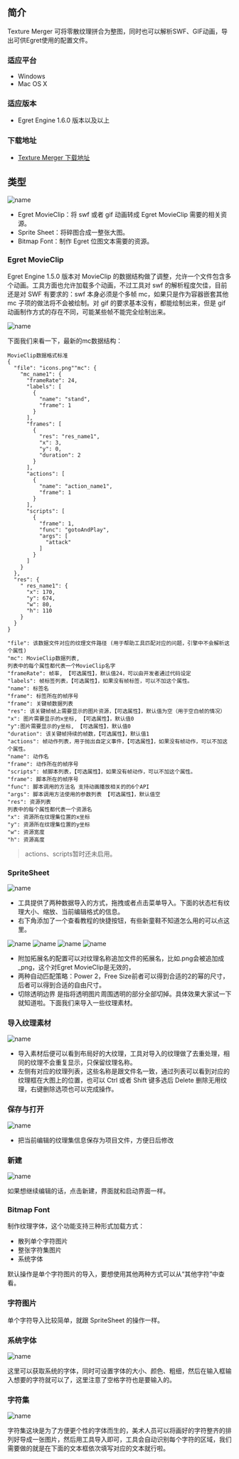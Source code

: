 ## 简介
Texture Merger 可将零散纹理拼合为整图，同时也可以解析SWF、GIF动画，导出可供Egret使用的配置文件。
### 适应平台* Windows* Mac OS X
### 适应版本
* Egret Engine 1.6.0 版本以及以上### 下载地址
* [Texture Merger 下载地址](http://www.egret.com/downloads/texture.html)## 类型![name](qidong.png)* Egret MovieClip：将 swf 或者 gif 动画转成 Egret MovieClip 需要的相关资源。* Sprite Sheet：将碎图合成一整张大图。* Bitmap Font：制作 Egret 位图文本需要的资源。### Egret MovieClip
Egret Engine 1.5.0 版本对 MovieClip 的数据结构做了调整，允许一个文件包含多个动画。工具方面也允许加载多个动画，不过工具对 swf 的解析程度欠佳，目前还是对 SWF 有要求的：swf 本身必须是个多帧 mc，如果只是作为容器嵌套其他 mc 子项的做法将不会被绘制。对 gif 的要求基本没有，都能绘制出来，但是 gif 动画制作方式的存在不同，可能某些帧不能完全绘制出来。![name](donghua.png)下面我们来看一下，最新的mc数据结构：
```MovieClip数据格式标准{
  "file": "icons.png""mc": {
    "mc_name1": {
      "frameRate": 24,
      "labels": [
        {
          "name": "stand",
          "frame": 1
        }
      ],
      "frames": [
        {
          "res": "res_name1",
          "x": 3,
          "y": 0,
          "duration": 2
        }
      ],
      "actions": [
        {
          "name": "action_name1",
          "frame": 1
        }
      ],
      "scripts": [
        {
          "frame": 1,
          "func": "gotoAndPlay",
          "args": [
            "attack"
          ]
        }
      ]
    }
  },
  "res": {
    " res_name1": {
      "x": 170,
      "y": 674,
      "w": 80,
      "h": 110
    }
  }
}
```
```"file": 该数据文件对应的纹理文件路径 (用于帮助工具匹配对应的问题，引擎中不会解析这个属性) "mc": MovieClip数据列表, 列表中的每个属性都代表一个MovieClip名字"frameRate": 帧率, 【可选属性】，默认值24，可以由开发者通过代码设定"labels": 帧标签列表，【可选属性】，如果没有帧标签，可以不加这个属性。"name": 标签名"frame": 标签所在的帧序号"frame": 关键帧数据列表"res": 该关键帧帧上需要显示的图片资源，【可选属性】，默认值为空（用于空白帧的情况）"x": 图片需要显示的x坐标, 【可选属性】，默认值0"y":图片需要显示的y坐标, 【可选属性】，默认值0"duration": 该关键帧持续的帧数，【可选属性】，默认值1"actions": 帧动作列表，用于抛出自定义事件，【可选属性】，如果没有帧动作，可以不加这个属性。"name": 动作名"frame": 动作所在的帧序号"scripts": 帧脚本列表，【可选属性】，如果没有帧动作，可以不加这个属性。"frame": 脚本所在的帧序号"func": 脚本调用的方法名 支持动画播放相关的的6个API"args": 脚本调用方法使用的参数列表 【可选属性】，默认值空"res": 资源列表列表中的每个属性都代表一个资源名"x": 资源所在纹理集位置的x坐标"y": 资源所在纹理集位置的y坐标"w": 资源宽度"h": 资源高度```> actions、scripts暂时还未启用。### SpriteSheet![name](SpriteSheet.png)* 工具提供了两种数据导入的方式，拖拽或者点击菜单导入。下面的状态栏有纹理大小、缩放、当前编辑格式的信息。* 右下角添加了一个查看教程的快捷按钮，有些新童鞋不知道怎么用的可以点这里。![name](SpriteSheet_1.png)![name](SpriteSheet_2.png)![name](SpriteSheet_3.png)![name](SpriteSheet_4.png)* 附加拓展名的配置可以对纹理名称追加文件的拓展名，比如.png会被追加成_png，这个对Egret MovieClip是无效的，* 两种自动匹配策略：Power 2，Free Size前者可以得到合适的2的幂的尺寸，后者可以得到合适的自由尺寸。* 切除透明边界 是指将透明图片周围透明的部分全部切掉。具体效果大家试一下就知道啦。下面我们来导入一些纹理素材。### 导入纹理素材![name](wenli.png)* 导入素材后便可以看到布局好的大纹理，工具对导入的纹理做了去重处理，相同的纹理不会重复显示，只保留纹理名称。* 左侧有对应的纹理列表，这些名称是跟文件名一致，通过列表可以看到对应的纹理框在大图上的位置，也可以 Ctrl 或者 Shift 键多选后 Delete 删除无用纹理，右键删除选项也可以完成操作。### 保存与打开![name](wenli_1.png)* 把当前编辑的纹理集信息保存为项目文件，方便日后修改### 新建![name](new.png)如果想继续编辑的话，点击新建，界面就和启动界面一样。### Bitmap Font制作纹理字体，这个功能支持三种形式加载方式：
* 散列单个字符图片
* 整张字符集图片
* 系统字体

默认操作是单个字符图片的导入，要想使用其他两种方式可以从“其他字符”中查看。

### 字符图片
单个字符导入比较简单，就跟 SpriteSheet 的操作一样。### 系统字体![name](xitongwenzi.png)这里可以获取系统的字体，同时可设置字体的大小、颜色、粗细，然后在输入框输入想要的字符就可以了，这里注意了空格字符也是要输入的。### 字符集![name](wenliwenzi.png)字符集这块是为了方便更个性的字体而生的，美术人员可以将画好的字符整齐的排列好导成一张图片，然后用工具导入即可，工具会自动识别每个字符的区域，我们需要做的就是在下面的文本框依次填写对应的文本就行啦。